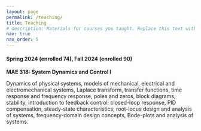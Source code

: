```yaml
---
layout: page
permalink: /teaching/
title: Teaching
# description: Materials for courses you taught. Replace this text with your description.
nav: true
nav_order: 5
---
```


#### Spring 2024 (enrolled 74), Fall 2024 (enrolled 90)


**MAE 318: System Dynamics and Control I**

Dynamics of physical systems, models of mechanical, electrical and electromechanical systems, Laplace transform, transfer functions, time response and frequency response, poles and zeros, block diagrams, stability, introduction to feedback control: closed-loop response, PID compensation, steady-state characteristics, root-locus design and analysis of systems, frequency-domain design concepts, Bode-plots and analysis of systems.